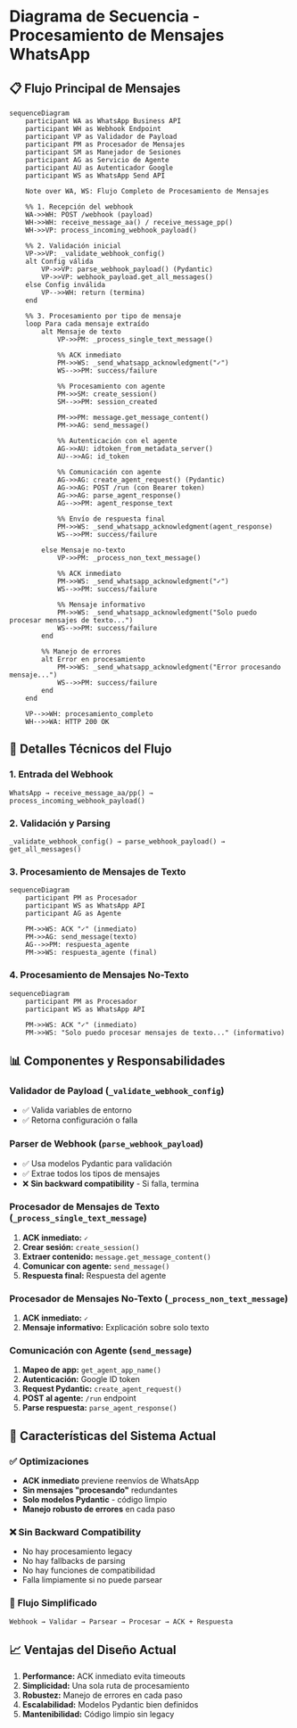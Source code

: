 # Diagrama de Secuencia - Procesamiento de Mensajes WhatsApp

## 📋 Flujo Principal de Mensajes

```mermaid
sequenceDiagram
    participant WA as WhatsApp Business API
    participant WH as Webhook Endpoint
    participant VP as Validador de Payload
    participant PM as Procesador de Mensajes
    participant SM as Manejador de Sesiones
    participant AG as Servicio de Agente
    participant AU as Autenticador Google
    participant WS as WhatsApp Send API

    Note over WA, WS: Flujo Completo de Procesamiento de Mensajes

    %% 1. Recepción del webhook
    WA->>WH: POST /webhook (payload)
    WH->>WH: receive_message_aa() / receive_message_pp()
    WH->>VP: process_incoming_webhook_payload()

    %% 2. Validación inicial
    VP->>VP: _validate_webhook_config()
    alt Config válida
        VP->>VP: parse_webhook_payload() (Pydantic)
        VP->>VP: webhook_payload.get_all_messages()
    else Config inválida
        VP-->>WH: return (termina)
    end

    %% 3. Procesamiento por tipo de mensaje
    loop Para cada mensaje extraído
        alt Mensaje de texto
            VP->>PM: _process_single_text_message()
            
            %% ACK inmediato
            PM->>WS: _send_whatsapp_acknowledgment("✓")
            WS-->>PM: success/failure
            
            %% Procesamiento con agente
            PM->>SM: create_session()
            SM-->>PM: session_created
            
            PM->>PM: message.get_message_content()
            PM->>AG: send_message()
            
            %% Autenticación con el agente
            AG->>AU: idtoken_from_metadata_server()
            AU-->>AG: id_token
            
            %% Comunicación con agente
            AG->>AG: create_agent_request() (Pydantic)
            AG->>AG: POST /run (con Bearer token)
            AG->>AG: parse_agent_response()
            AG-->>PM: agent_response_text
            
            %% Envío de respuesta final
            PM->>WS: _send_whatsapp_acknowledgment(agent_response)
            WS-->>PM: success/failure
            
        else Mensaje no-texto
            VP->>PM: _process_non_text_message()
            
            %% ACK inmediato
            PM->>WS: _send_whatsapp_acknowledgment("✓")
            WS-->>PM: success/failure
            
            %% Mensaje informativo
            PM->>WS: _send_whatsapp_acknowledgment("Solo puedo procesar mensajes de texto...")
            WS-->>PM: success/failure
        end
        
        %% Manejo de errores
        alt Error en procesamiento
            PM->>WS: _send_whatsapp_acknowledgment("Error procesando mensaje...")
            WS-->>PM: success/failure
        end
    end

    VP-->>WH: procesamiento_completo
    WH-->>WA: HTTP 200 OK
```

## 🔧 Detalles Técnicos del Flujo

### 1. **Entrada del Webhook**
```
WhatsApp → receive_message_aa/pp() → process_incoming_webhook_payload()
```

### 2. **Validación y Parsing**
```
_validate_webhook_config() → parse_webhook_payload() → get_all_messages()
```

### 3. **Procesamiento de Mensajes de Texto**
```mermaid
sequenceDiagram
    participant PM as Procesador
    participant WS as WhatsApp API
    participant AG as Agente

    PM->>WS: ACK "✓" (inmediato)
    PM->>AG: send_message(texto)
    AG-->>PM: respuesta_agente
    PM->>WS: respuesta_agente (final)
```

### 4. **Procesamiento de Mensajes No-Texto**
```mermaid
sequenceDiagram
    participant PM as Procesador
    participant WS as WhatsApp API

    PM->>WS: ACK "✓" (inmediato)
    PM->>WS: "Solo puedo procesar mensajes de texto..." (informativo)
```

## 📊 Componentes y Responsabilidades

### **Validador de Payload** (`_validate_webhook_config`)
- ✅ Valida variables de entorno
- ✅ Retorna configuración o falla

### **Parser de Webhook** (`parse_webhook_payload`)
- ✅ Usa modelos Pydantic para validación
- ✅ Extrae todos los tipos de mensajes
- ❌ **Sin backward compatibility** - Si falla, termina

### **Procesador de Mensajes de Texto** (`_process_single_text_message`)
1. **ACK inmediato:** `✓` 
2. **Crear sesión:** `create_session()`
3. **Extraer contenido:** `message.get_message_content()`
4. **Comunicar con agente:** `send_message()`
5. **Respuesta final:** Respuesta del agente

### **Procesador de Mensajes No-Texto** (`_process_non_text_message`)
1. **ACK inmediato:** `✓`
2. **Mensaje informativo:** Explicación sobre solo texto

### **Comunicación con Agente** (`send_message`)
1. **Mapeo de app:** `get_agent_app_name()`
2. **Autenticación:** Google ID token
3. **Request Pydantic:** `create_agent_request()`
4. **POST al agente:** `/run` endpoint
5. **Parse respuesta:** `parse_agent_response()`

## 🚀 Características del Sistema Actual

### ✅ **Optimizaciones**
- **ACK inmediato** previene reenvíos de WhatsApp
- **Sin mensajes "procesando"** redundantes
- **Solo modelos Pydantic** - código limpio
- **Manejo robusto de errores** en cada paso

### ❌ **Sin Backward Compatibility**
- No hay procesamiento legacy
- No hay fallbacks de parsing
- No hay funciones de compatibilidad
- Falla limpiamente si no puede parsear

### 🔄 **Flujo Simplificado**
```
Webhook → Validar → Parsear → Procesar → ACK + Respuesta
```

## 📈 **Ventajas del Diseño Actual**

1. **Performance:** ACK inmediato evita timeouts
2. **Simplicidad:** Una sola ruta de procesamiento
3. **Robustez:** Manejo de errores en cada paso
4. **Escalabilidad:** Modelos Pydantic bien definidos
5. **Mantenibilidad:** Código limpio sin legacy
